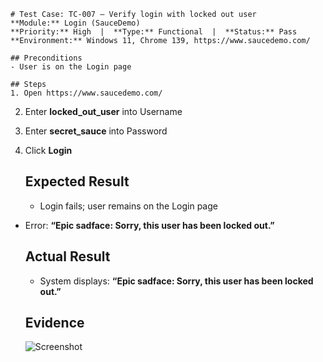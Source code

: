    # Test Case: TC-007 — Verify login with locked out user
    **Module:** Login (SauceDemo)  
    **Priority:** High  |  **Type:** Functional  |  **Status:** Pass  
    **Environment:** Windows 11, Chrome 139, https://www.saucedemo.com/

    ## Preconditions
    - User is on the Login page

    ## Steps
    1. Open https://www.saucedemo.com/
2. Enter **locked_out_user** into Username
3. Enter **secret_sauce** into Password
4. Click **Login**

    ## Expected Result
    - Login fails; user remains on the Login page
- Error: **“Epic sadface: Sorry, this user has been locked out.”**

    ## Actual Result
    - System displays: **“Epic sadface: Sorry, this user has been locked out.”**

    ## Evidence
    ![Screenshot](../screenshots/login/TC-007/actual.png)
